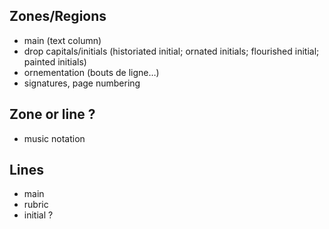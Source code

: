

## Zones/Regions

- main (text column)
- drop capitals/initials (historiated initial; ornated initials; flourished initial; painted initials)
- ornementation (bouts de ligne…)
- signatures, page numbering

## Zone or line ?

- music notation

## Lines

- main
- rubric
- initial ?
